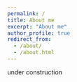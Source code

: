 ```yaml
---
permalink: /
title: About me
excerpt: "About me"
author_profile: true
redirect_from: 
  - /about/
  - /about.html
---
```

 
under construction
